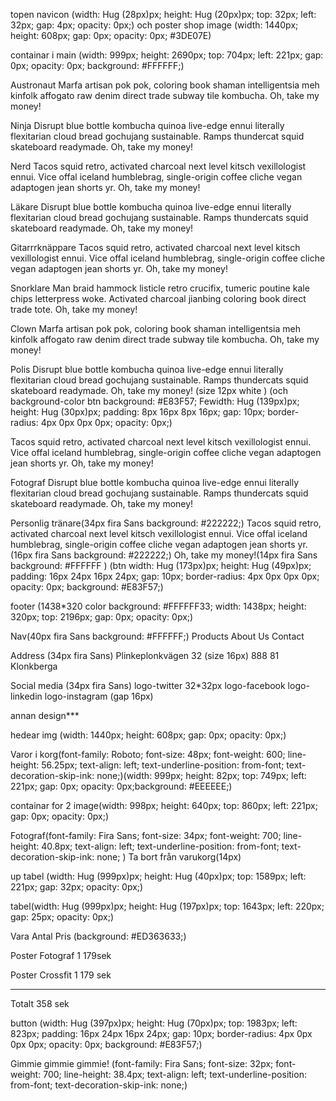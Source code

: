 topen navicon (width: Hug (28px)px;
height: Hug (20px)px;
top: 32px;
left: 32px;
gap: 4px;
opacity: 0px;)
och poster shop image
(width: 1440px;
height: 608px;
gap: 0px;
opacity: 0px;
#3DE07E)

containar i main (width: 999px;
height: 2690px;
top: 704px;
left: 221px;
gap: 0px;
opacity: 0px;
background: #FFFFFF;)

Austronaut
Marfa artisan pok pok, coloring book shaman intelligentsia meh kinfolk affogato raw denim direct trade subway tile kombucha.
Oh, take my money!

Ninja
Disrupt blue bottle kombucha quinoa live-edge ennui literally flexitarian cloud bread gochujang sustainable. Ramps thundercat squid skateboard readymade.
Oh, take my money!

Nerd
Tacos squid retro, activated charcoal next level kitsch vexillologist ennui. Vice offal iceland humblebrag, single-origin coffee cliche vegan adaptogen jean shorts yr.
Oh, take my money!

Läkare
Disrupt blue bottle kombucha quinoa live-edge ennui literally flexitarian cloud bread gochujang sustainable. Ramps thundercats squid skateboard readymade.
Oh, take my money!

Gitarrrknäppare
Tacos squid retro, activated charcoal next level kitsch vexillologist ennui. Vice offal iceland humblebrag, single-origin coffee cliche vegan adaptogen jean shorts yr.
Oh, take my money!

Snorklare
Man braid hammock listicle retro crucifix, tumeric poutine kale chips letterpress woke. Activated charcoal jianbing coloring book direct trade tote.
Oh, take my money!

Clown
Marfa artisan pok pok, coloring book shaman intelligentsia meh kinfolk affogato raw denim direct trade subway tile kombucha.
Oh, take my money!

Polis
Disrupt blue bottle kombucha quinoa live-edge ennui literally flexitarian cloud bread gochujang sustainable. Ramps thundercats squid skateboard readymade.
Oh, take my money!
(size 12px white )
(och background-color btn background: #E83F57;
Fewidth: Hug (139px)px;
height: Hug (30px)px;
padding: 8px 16px 8px 16px;
gap: 10px;
border-radius: 4px 0px 0px 0px;
opacity: 0px;)

Tacos squid retro, activated charcoal next level kitsch vexillologist ennui. Vice offal iceland humblebrag, single-origin coffee cliche vegan adaptogen jean shorts yr.
Oh, take my money!

Fotograf
Disrupt blue bottle kombucha quinoa live-edge ennui literally flexitarian cloud bread gochujang sustainable. Ramps thundercats squid skateboard readymade.
Oh, take my money!

Personlig tränare(34px fira Sans background: #222222;)
Tacos squid retro, activated charcoal next level kitsch vexillologist ennui. Vice offal iceland humblebrag, single-origin coffee cliche vegan adaptogen jean shorts yr.(16px fira Sans background: #222222;)
Oh, take my money!(14px fira Sans background: #FFFFFF )
(btn width: Hug (173px)px;
height: Hug (49px)px;
padding: 16px 24px 16px 24px;
gap: 10px;
border-radius: 4px 0px 0px 0px;
opacity: 0px;
background: #E83F57;)

footer (1438*320 color background: #FFFFFF33;
width: 1438px;
height: 320px;
top: 2196px;
gap: 0px;
opacity: 0px;)

Nav(40px fira Sans background: #FFFFFF;)
Products
About Us
Contact

Address (34px fira Sans)
Plinkeplonkvägen 32 (size 16px)
888 81 Klonkberga

Social media (34px fira Sans)
logo-twitter 32*32px logo-facebook  logo-linkedin logo-instagram (gap 16px)

annan design***

hedear img (width: 1440px;
height: 608px;
gap: 0px;
opacity: 0px;)

Varor i korg(font-family: Roboto;
font-size: 48px;
font-weight: 600;
line-height: 56.25px;
text-align: left;
text-underline-position: from-font;
text-decoration-skip-ink: none;)(width: 999px;
height: 82px;
top: 749px;
left: 221px;
gap: 0px;
opacity: 0px;background: #EEEEEE;)

containar for 2 image(width: 998px;
height: 640px;
top: 860px;
left: 221px;
gap: 0px;
opacity: 0px;)

Fotograf(font-family: Fira Sans;
font-size: 34px;
font-weight: 700;
line-height: 40.8px;
text-align: left;
text-underline-position: from-font;
text-decoration-skip-ink: none;
)
Ta bort från varukorg(14px)

up tabel (width: Hug (999px)px;
height: Hug (40px)px;
top: 1589px;
left: 221px;
gap: 32px;
opacity: 0px;)

tabel(width: Hug (999px)px;
height: Hug (197px)px;
top: 1643px;
left: 220px;
gap: 25px;
opacity: 0px;)

Vara                         Antal            Pris (background: #ED363633;)

Poster Fotograf               1               179sek

Poster Crossfit               1               179 sek
___________________________________________________________
Totalt                                        358 sek


button (width: Hug (397px)px;
height: Hug (70px)px;
top: 1983px;
left: 823px;
padding: 16px 24px 16px 24px;
gap: 10px;
border-radius: 4px 0px 0px 0px;
opacity: 0px; background: #E83F57;)

Gimmie gimmie gimmie! (font-family: Fira Sans;
font-size: 32px;
font-weight: 700;
line-height: 38.4px;
text-align: left;
text-underline-position: from-font;
text-decoration-skip-ink: none;)